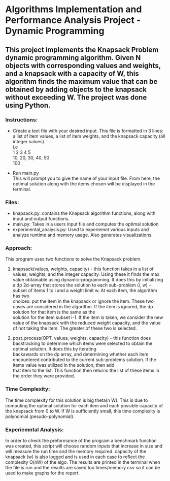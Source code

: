 # Algorithms Implementation and Performance Analysis Project - Dynamic Programming

## This project implements the Knapsack Problem dynamic programming algorithm. Given N objects with corresponding values and weights, and a knapsack with a capacity of W, this algorithm finds the maximum value that can be obtained by adding objects to the knapsack without exceeding W. The project was done using Python.

### Instructions:
- Create a text file with your desired input. This file is formatted in 3 lines: a list of item values, a list of item weights, and the knapsack capacity (all integer values).  
  i.e  
  1 2 3 4 5  
  10, 20, 30, 40, 50  
  100  

- Run main.py  
  This will prompt you to give the name of your input file. From here, the optimal solution along with the items chosen will be displayed in the terminal.

### Files:
- knapsack.py: contains the Knapsack algorithm functions, along with input and output functions.
- main.py: Takes in a users input file and computes the optimal solution
- experimental_analysis.py: Used to experiemnt various inputs and analyze runtime and memory usage. Also generates visualizations.

### Approach:
This program uses two functions to solve the Knapsack problem.  
1. knapsack(values, weights, capacity) - this function takes in a list of values, weights, and the integer capacity. Using these it finds the max value obtainable using dynamic-programming.
   It does this by initializing a dp 2d-array that stores the solution to each sub-problem (i, w) - subset of items 1 to i and a weight limit w. At each item, the algorithm has two   
   choices: put the item in the knapsack or ignore the item. These two cases are considered in the algorithm. If the item is ignored, the dp solution for that item is the same as the   
   solution for the item subset i-1. If the item is taken, we consider the new value of the knapsack with the reduced weight capacity, and the value of not taking the item. The greater of 
   these two is selected.

2. post_process(OPT, values, weights, capacity) - this function does backtracking to determine which items were selected to obtain the optimal solution. It does this by iterating   
   backawards on the dp array, and determining whether each item encountered contributed to the current sub-problems solution. If the items value was utilized in the solution, then add   
   that item to the list. This function then returns the list of these items in the order they were provided.

### Time Complexity:
  The time complexity for this solution is big theta(n W). This is due to computing the optimal solution for each item and each possible capacity of the knapsack from 0 to W. If W is 
  sufficiently small, this time complexity is polynomial (pesudo-polynomial).

### Experiemntal Analysis:
In order to check the preformance of the program a benchmark function was created, this script will choose random inputs that increase in size and will measure the run time and the memory required. 
capacity of the knapsack (w) is also logged and is used in each case to reflect the complexity O(nW) of the algo.  The results are printed in the terminal when the file is run and the results are saved too times/memory csv so it can be used to make graphs for the report. 
   

